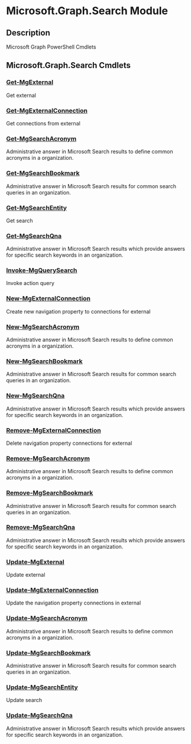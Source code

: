 ﻿---
Module Name: Microsoft.Graph.Search
Module Guid: b4817045-a0de-4b95-ba53-0209d04d51dc
Download Help Link: https://docs.microsoft.com/en-us/powershell/module/microsoft.graph.search
Help Version: 1.0.0.0
Locale: en-US
---

# Microsoft.Graph.Search Module
## Description
Microsoft Graph PowerShell Cmdlets

## Microsoft.Graph.Search Cmdlets
### [Get-MgExternal](Get-MgExternal.md)
Get external

### [Get-MgExternalConnection](Get-MgExternalConnection.md)
Get connections from external

### [Get-MgSearchAcronym](Get-MgSearchAcronym.md)
Administrative answer in Microsoft Search results to define common acronyms in a organization.

### [Get-MgSearchBookmark](Get-MgSearchBookmark.md)
Administrative answer in Microsoft Search results for common search queries in an organization.

### [Get-MgSearchEntity](Get-MgSearchEntity.md)
Get search

### [Get-MgSearchQna](Get-MgSearchQna.md)
Administrative answer in Microsoft Search results which provide answers for specific search keywords in an organization.

### [Invoke-MgQuerySearch](Invoke-MgQuerySearch.md)
Invoke action query

### [New-MgExternalConnection](New-MgExternalConnection.md)
Create new navigation property to connections for external

### [New-MgSearchAcronym](New-MgSearchAcronym.md)
Administrative answer in Microsoft Search results to define common acronyms in a organization.

### [New-MgSearchBookmark](New-MgSearchBookmark.md)
Administrative answer in Microsoft Search results for common search queries in an organization.

### [New-MgSearchQna](New-MgSearchQna.md)
Administrative answer in Microsoft Search results which provide answers for specific search keywords in an organization.

### [Remove-MgExternalConnection](Remove-MgExternalConnection.md)
Delete navigation property connections for external

### [Remove-MgSearchAcronym](Remove-MgSearchAcronym.md)
Administrative answer in Microsoft Search results to define common acronyms in a organization.

### [Remove-MgSearchBookmark](Remove-MgSearchBookmark.md)
Administrative answer in Microsoft Search results for common search queries in an organization.

### [Remove-MgSearchQna](Remove-MgSearchQna.md)
Administrative answer in Microsoft Search results which provide answers for specific search keywords in an organization.

### [Update-MgExternal](Update-MgExternal.md)
Update external

### [Update-MgExternalConnection](Update-MgExternalConnection.md)
Update the navigation property connections in external

### [Update-MgSearchAcronym](Update-MgSearchAcronym.md)
Administrative answer in Microsoft Search results to define common acronyms in a organization.

### [Update-MgSearchBookmark](Update-MgSearchBookmark.md)
Administrative answer in Microsoft Search results for common search queries in an organization.

### [Update-MgSearchEntity](Update-MgSearchEntity.md)
Update search

### [Update-MgSearchQna](Update-MgSearchQna.md)
Administrative answer in Microsoft Search results which provide answers for specific search keywords in an organization.

